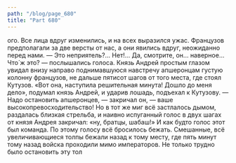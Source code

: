 ```yaml
---
path: "/blog/page_680"
title: "Part 680"
---
```


ого. Все лица вдруг изменились, и на всех выразился ужас. Французов предполагали за две версты от нас, а они явились вдруг, неожиданно перед нами.
— Это неприятель?... Нет!... Да, смотрите, он... наверное... Что́ ж это? — послышались голоса.
Князь Андрей простым глазом увидал внизу направо поднимавшуюся навстречу апшеронцам густую колонну французов, не дальше пятисот шагов от того места, где стоял Кутузов.
«Вот она, наступила решительная минута! Дошло до меня дело», подумал князь Андрей, и ударив лошадь, подъехал к Кутузову.
— Надо остановить апшеронцев, — закричал он, — ваше высокопревосходительство!
Но в тот же миг всё застлалось дымом, раздалась близкая стрельба, и наивно испуганный голос в двух шагах от князя Андрея закричал: «ну, братцы, шабаш!» И как будто голос этот был команда. По этому голосу всё бросилось бежать.
Смешанные, всё увеличивающиеся толпы бежали назад к тому месту, где пять минут тому назад войска проходили мимо императоров. Не только трудно было остановить эту тол

